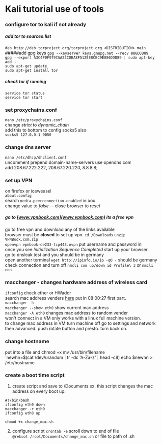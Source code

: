# Kali tutorial use of tools
### configure tor to kali if not already
##### add tor to sources.list 
`deb http://deb.torproject.org/torproject.org <DISTRIBUTION> main`    
#####add gpg keys
`gpg --keyserver keys.gnupg.net --recv 886DDD89`  
`gpg --export A3C4F0F979CAA22CDBA8F512EE8CBC9E886DDD89 | sudo apt-key add -`  
`sudo apt-get update`  
`sudo apt-get install tor` 
##### check tor if running 
`service tor status `  
`service tor start `  
### set proxychains.conf
`nano /etc/proxychains.conf`   
change *strict* to *dynamic_chain*  
add this to bottom to config socks5 also  
`socks5 127.0.0.1 9050`  
### change dns server
`nano /etc/dhcp/dhclient.conf`  
uncomment prepend domain-name-servers use opendns.com  
add 208.67.222.222, 208.67.220.220, 8.8.8.8;  


### set up VPN  
on firefox or iceweasel  
`about:config`  
search `media.peerconnection.enabled` in box  
change value to *false*  -- close browser to reset  
##### go to [www.vpnbook.com](www.vpnbook.com) its a free vpn  
go to free vpn and download any of the links available  
browser must be **closed** to set up vpn.
`cd /Downloads`  `unzip VPNBook.com.zip`  
`openvpn vpnbook-de233-tcp443.ovpn`  put username and password in  
once you see *Initialization Sequence Completed* start up your browser.  
go to dnsleak test and you should be in germany  
open another terminal `wget http://ipinfo.io/ip -qO -`  should be germany  
check connection and turn off
`nmcli con up/down id Profile\ 3` or `nmcli con`  

### macchanger  - changes hardware address of wireless card
`ifconfig` check ether or HWaddr  
search mac address venders [here](http://www.coffer.com/mac_find/?string=08%3A00%3A27) put in 08:00:27 first part.  
`macchanger -h`  
`macchanger --show eth0`  show current mac address  
`macchanger -A eth0` changes mac address to random vender  
won't connect in a VM only works with a linux full machine version.  
to change mac address in VM turn machine off go to settings and network then advanced.  push rotate button and presto. turn back on.  

### change hostname 
put into a file and chmod +x mv /usr/bin/filename  
`newhn=$(cat /dev/urandom | tr -dc 'A-Za-z' | head -c8)
echo $newhn > /etc/hostname


### create a boot time script
1. create script and save to /Documents  ex.
this script changes the mac address on every boot up.  
```
#!/bin/bash
ifconfig eth0 down 
macchanger -r eth0 
ifconfig eth0 up 
```
`chmod +x change_mac.sh`  

2.  configure script
`crontab -e` scroll down to end of file  
`@reboot /root/Documents/change_mac.sh` or file to path of .sh  

